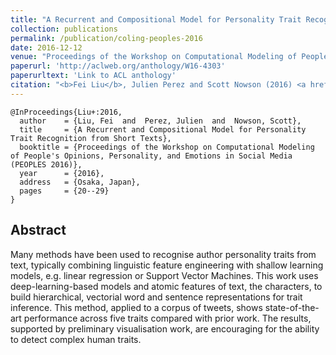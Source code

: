 ```yaml
---
title: "A Recurrent and Compositional Model for Personality Trait Recognition from Short Texts"
collection: publications
permalink: /publication/coling-peoples-2016
date: 2016-12-12
venue: "Proceedings of the Workshop on Computational Modeling of People's Opinions, Personality, and Emotions in Social Media (PEOPLES 2016)"
paperurl: 'http://aclweb.org/anthology/W16-4303'
paperurltext: 'Link to ACL anthology'
citation: "<b>Fei Liu</b>, Julien Perez and Scott Nowson (2016) <a href="http://liufly.github.io/files/papers/coling-peoples-2016.pdf"><u>A Recurrent and Compositional Model for Personality Trait Recognition from Short Texts</u></a>, In <i>Proceedings of the Workshop on Computational Modeling of People's Opinions, Personality, and Emotions in Social Media (PEOPLES 2016)</i>, Osaka, Japan, pp. 20-29."
---
```


```
@InProceedings{Liu+:2016,
  author    = {Liu, Fei  and  Perez, Julien  and  Nowson, Scott},
  title     = {A Recurrent and Compositional Model for Personality Trait Recognition from Short Texts},
  booktitle = {Proceedings of the Workshop on Computational Modeling of People's Opinions, Personality, and Emotions in Social Media (PEOPLES 2016)},
  year      = {2016},
  address   = {Osaka, Japan},
  pages     = {20--29}
}
```

## Abstract
Many methods have been used to recognise author personality traits from text, typically combining linguistic feature engineering with shallow learning models, e.g. linear regression or Support Vector Machines. This work uses deep-learning-based models and atomic features of text, the characters, to build hierarchical, vectorial word and sentence representations for trait inference. This method, applied to a corpus of tweets, shows state-of-the-art performance across five traits compared with prior work. The results, supported by preliminary visualisation work, are encouraging for the ability to detect complex human traits.